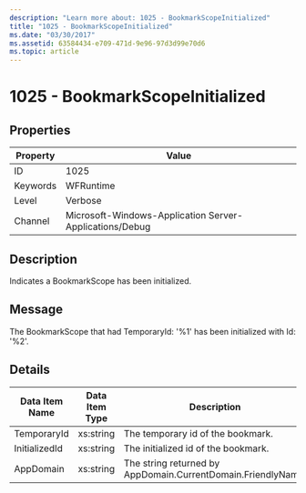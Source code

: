 ```yaml
---
description: "Learn more about: 1025 - BookmarkScopeInitialized"
title: "1025 - BookmarkScopeInitialized"
ms.date: "03/30/2017"
ms.assetid: 63584434-e709-471d-9e96-97d3d99e70d6
ms.topic: article
---
```

# 1025 - BookmarkScopeInitialized

## Properties

| Property | Value |
| - | - |
|ID|1025|  
|Keywords|WFRuntime|  
|Level|Verbose|  
|Channel|Microsoft-Windows-Application Server-Applications/Debug|  
  
## Description  

 Indicates a BookmarkScope has been initialized.  
  
## Message  

 The BookmarkScope that had TemporaryId: '%1' has been initialized with Id: '%2'.  
  
## Details  
  
|Data Item Name|Data Item Type|Description|  
|--------------------|--------------------|-----------------|  
|TemporaryId|xs:string|The temporary id of the bookmark.|  
|InitializedId|xs:string|The initialized id of the bookmark.|  
|AppDomain|xs:string|The string returned by AppDomain.CurrentDomain.FriendlyName.|

